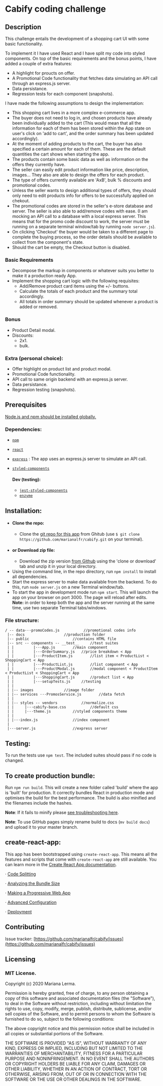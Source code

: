 # Cabify coding challenge

## Description
This challenge entails the development of a shopping cart UI with some basic functionality.

To implement it I have used React and I have split my code into styled components. 
On top of the basic requirements and the bonus points, I have added a couple of extra features:
- A highlight for proucts on offer.
- A Promotional Code functionality that fetches data simulating an API call through an express.js server. 
- Data persistance.
- Regression tests for each component (snapshots).

I have made the following assumptions to design the implementation:

- This shopping cart lives in a more complex e-commerce app.
- The buyer does not need to log in, and chosen products have already been individually added to the cart (This would mean that all the information for each of them has been stored within the App state on user's click on 'add to cart', and the order summary has been updated accordingly).
- At the moment of adding products to the cart, the buyer has also specified a certain amount for each of them. These are the default quantities the cart shows when starting the app.
- The products contain some basic data as well as information on the offers they currently have.
- The seller can easily edit product information like price, description, images... They also are able to design the offers for each product.
- The type of offers currently available are 'AxB', bulk % discounts and promotional codes. 
- Unless the seller wants to design additional types of offers, they should only need to edit products info for offers to be successfully applied on chekout.
- The promotional codes are stored in the seller's e-store database and server. The seller is also able to add/remove codes with ease. (I am mocking an API call to a database with a local express server. This means that for the promo code discount to work, the server must be running on a separate terminal window/tab by running `node server.js`).
- On clicking 'Checkout' the buyer would be taken to a different page to complete the buying process, so the order details should be available to collect from the component's state.
- Should the cart be empty, the Checkout button is disabled.


### Basic Requirements
- Decompose the markup in components or whatever suits you better to make it a production ready App.
- Implement the shopping cart logic with the following requisites:
    - Add/Remove product card items using the +/- buttons.
    - Calculate the totals of each product and the summary total accordingly.
    - All totals in order summary should be updated whenever a product is added or removed.

### Bonus
- Product Detail modal.
- Discounts: 
    - 2x1.
    - bulk.

### Extra (personal choice):
- Offer highlight on product list and product modal.
- Promotional Code functionality.
- API call to same origin backend with an express.js server. 
- Data persistance.
- Regression testing (snapshots).


## Prerequisites
[Node.js and npm should be installed globally.](https://www.taniarascia.com/how-to-install-and-use-node-js-and-npm-mac-and-windows/)
### Dependencies:
- [`npm`](https://www.npmjs.com/)
- [`react`](https://reactjs.org/)
- [`express`](https://expressjs.com/) : The app uses an express.js server to simulate an API call.
- [`styled-components`](https://styled-components.com/)

	#### Dev (testing):
	- [`jest-styled-components`](https://styled-components.com/docs/tooling#snapshot-testing)
	- [`enzyme`](https://airbnb.io/enzyme/)

## Installation:

- #### Clone the repo: 
	- Clone the [git repo for this app](https://github.com/marianalfr/cabify) from Ghitub (use `$ git clone https://github.com/marianalfr/cabify.git` on your terminal).
- #### or Download zip file:
	-  Download the zip version [from Github](https://github.com/marianalfr/cabify) using the 'clone or download' tab and unzip it in your local directory.
- Using the command line, in the repo directory, run `npm install` to install all dependencies.
- Start the express server to make data available from the backend. To do this, run `node server.js` on a new Terminal window/tab.
- To start the app in development mode run `npm start`. This will launch the app on your browser on port 3000. The page will reload after edits.
	**Note:** in order to keep both the app and the server running at the same time, use two separate Terminal tabs/windows. 

### File structure:

 ```
/ -- data···promoCodes.js			//promotional codes info
  |-- docs					//production folder
  |-- public					//contains HTML file
  |-- src -- components -- __test__		//test suites
  |	| 	      |···App.js		//main component
  |	| 	      |···OrderSummary.js	//price breakdown < App
  |	| 	      |···ProductItem.js		//list item < ProductList < ShoppingCart < App
  |	| 	      |···ProductList.js		//list component < App
  |	| 	      |···ProductModal.js		//modal component < ProductItem < ProductList < ShoppingCart < App 
  |	| 	      |···ShoppingCart.js		//product list < App
  |	| 	      |···setupTests.js		//testing 
  |	| 			  
  |	|-- images				//image folder
  |	|-- services ···PromosService.js		//data fetch
  |	| 
  |	|-- styles -- vendors			//normalize.css
  |	|	  |···cabify-base.css			//default css  
  |	|	  |···theme.js			//styled components theme 
  |	|  
  |	|···index.js				//index component
  |	
  |···server.js					//express server
```


## Testing:
To run the tests use `npm test`. The included suites should pass if no code is changed.

## To create production bundle: 
Run `npm run build`. This will create a new folder called 'build' where the app is 'built' for production. It correctly bundles React in production mode and optimises the build for the best performance. The build is also minified and the filenames include the hashes.

**Note**: If it fails to minify please [see troubleshooting here](https://facebook.github.io/create-react-app/docs/troubleshooting#npm-run-build-fails-to-minify).

**Note**: To use GitHub pages simply rename build to docs (`mv build docs`) and upload it to your master branch.

## create-react-app:
This app has been bootstrapped using `create-react-app`. This means all the features and scripts that come with `create-react-app` are still available.
You can learn more in the [Create React App documentation](https://facebook.github.io/create-react-app/docs/getting-started).

· [Code Splitting](https://facebook.github.io/create-react-app/docs/code-splitting)

· [Analyzing the Bundle Size](https://facebook.github.io/create-react-app/docs/analyzing-the-bundle-size)

· [Making a Progressive Web App](https://facebook.github.io/create-react-app/docs/making-a-progressive-web-app)

· [Advanced Configuration](https://facebook.github.io/create-react-app/docs/advanced-configuration)

· [Deployment](https://facebook.github.io/create-react-app/docs/deployment)

## Contributing
Issue tracker: [https://github.com/marianalfr/cabify/issues](https://github.com/marianalfr/cabify/issues)

## Licensing
### MIT License.
Copyright (c) 2020 Mariana Lerma.

Permission is hereby granted, free of charge, to any person obtaining a copy of this software and associated documentation files (the "Software"), to deal in the Software without restriction, including without limitation the rights to use, copy, modify, merge, publish, distribute, sublicense, and/or sell copies of the Software, and to permit persons to whom the Software is furnished to do so, subject to the following conditions:

The above copyright notice and this permission notice shall be included in all copies or substantial portions of the Software.

THE SOFTWARE IS PROVIDED "AS IS", WITHOUT WARRANTY OF ANY KIND, EXPRESS OR IMPLIED, INCLUDING BUT NOT LIMITED TO THE WARRANTIES OF MERCHANTABILITY, FITNESS FOR A PARTICULAR PURPOSE AND NONINFRINGEMENT. IN NO EVENT SHALL THE AUTHORS OR COPYRIGHT HOLDERS BE LIABLE FOR ANY CLAIM, DAMAGES OR OTHER LIABILITY, WHETHER IN AN ACTION OF CONTRACT, TORT OR OTHERWISE, ARISING FROM, OUT OF OR IN CONNECTION WITH THE SOFTWARE OR THE USE OR OTHER DEALINGS IN THE SOFTWARE.

